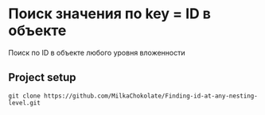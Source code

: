 # Поиск значения по key = ID в объекте
Поиск по ID в объекте любого уровня вложенности

  ## Project setup
```
git clone https://github.com/MilkaChokolate/Finding-id-at-any-nesting-level.git
```
